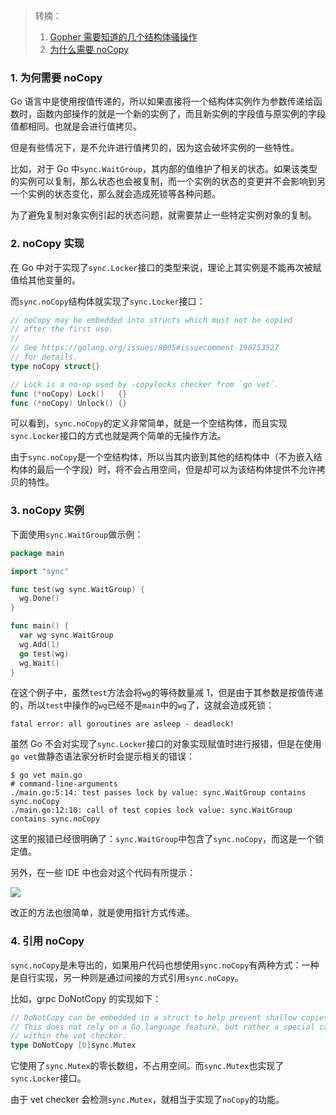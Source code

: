 > 转摘：
> 
> 1. [Gopher 需要知道的几个结构体骚操作](https://mp.weixin.qq.com/s/A4m1xlFwh9pD0qy3p7ItSA)
> 2. [为什么需要 noCopy](https://blog.lpflpf.cn/passages/golang-noCopy/)

### 1. 为何需要 noCopy

Go 语言中是使用按值传递的，所以如果直接将一个结构体实例作为参数传递给函数时，函数内部操作的就是一个新的实例了，而且新实例的字段值与原实例的字段值都相同。也就是会进行值拷贝。

但是有些情况下，是不允许进行值拷贝的，因为这会破坏实例的一些特性。

比如，对于 Go 中`sync.WaitGroup`，其内部的值维护了相关的状态。如果该类型的实例可以复制，那么状态也会被复制，而一个实例的状态的变更并不会影响到另一个实例的状态变化，那么就会造成死锁等各种问题。

为了避免复制对象实例引起的状态问题，就需要禁止一些特定实例对象的复制。

### 2. noCopy 实现

在 Go 中对于实现了`sync.Locker`接口的类型来说，理论上其实例是不能再次被赋值给其他变量的。

而`sync.noCopy`结构体就实现了`sync.Locker`接口：

```go
// noCopy may be embedded into structs which must not be copied
// after the first use.
//
// See https://golang.org/issues/8005#issuecomment-190753527
// for details.
type noCopy struct{}

// Lock is a no-op used by -copylocks checker from `go vet`.
func (*noCopy) Lock()   {}
func (*noCopy) Unlock() {}
```

可以看到，`sync.noCopy`的定义非常简单，就是一个空结构体，而且实现`sync.Locker`接口的方式也就是两个简单的无操作方法。

由于`sync.noCopy`是一个空结构体，所以当其内嵌到其他的结构体中（不为嵌入结构体的最后一个字段）时，将不会占用空间，但是却可以为该结构体提供不允许拷贝的特性。

### 3. noCopy 实例

下面使用`sync.WaitGroup`做示例：

```go
package main

import "sync"

func test(wg sync.WaitGroup) {
  wg.Done()
}

func main() {
  var wg sync.WaitGroup
  wg.Add(1)
  go test(wg)
  wg.Wait()
}
```

在这个例子中，虽然`test`方法会将`wg`的等待数量减 1，但是由于其参数是按值传递的，所以`test`中操作的`wg`已经不是`main`中的`wg`了，这就会造成死锁：

```
fatal error: all goroutines are asleep - deadlock!
```

虽然 Go 不会对实现了`sync.Locker`接口的对象实现赋值时进行报错，但是在使用`go vet`做静态语法家分析时会提示相关的错误：

```shell
$ go vet main.go
# command-line-arguments
./main.go:5:14: test passes lock by value: sync.WaitGroup contains sync.noCopy
./main.go:12:10: call of test copies lock value: sync.WaitGroup contains sync.noCopy
```

这里的报错已经很明确了：`sync.WaitGroup`中包含了`sync.noCopy`，而这是一个锁定值。

另外，在一些 IDE 中也会对这个代码有所提示：

![](http://cnd.qiniu.lin07ux.cn/markdown/1640868928210-1a6b6203daa7.jpg)

改正的方法也很简单，就是使用指针方式传递。

### 4. 引用 noCopy

`sync.noCopy`是未导出的，如果用户代码也想使用`sync.noCopy`有两种方式：一种是自行实现，另一种则是通过间接的方式引用`sync.noCopy`。

比如，grpc DoNotCopy 的实现如下：

```go
// DoNotCopy can be embedded in a struct to help prevent shallow copies.
// This does not rely on a Go language feature, but rather a special case
// within the vet checker.
type DoNotCopy [0]sync.Mutex
```

它使用了`sync.Mutex`的零长数组，不占用空间。而`sync.Mutex`也实现了`sync.Locker`接口。

由于 vet checker 会检测`sync.Mutex`，就相当于实现了`noCopy`的功能。


